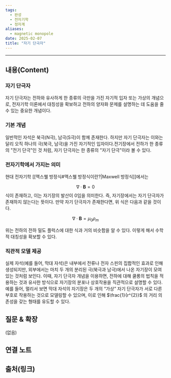 ```yaml
---
tags:
  - 완성
  - 전자기학
  - 정자계
aliases:
  - magnetic monopole
date: 2025-02-07
title: "자기 단극자"
---
```


---

## 내용(Content)

### 자기 단극자

자기 단극자는 전하와 유사하게 한 종류의 극만을 가진 자기적 입자 또는 가상의 개념으로, 전자기학 이론에서 대칭성을 확보하고 전하의 양자화 문제를 설명하는 데 도움을 줄 수 있는 중요한 개념이다.

### 기본 개념

일반적인 자석은 북극(N극), 남극(S극)이 함께 존재한다. 하지만 자기 단극자는 이와는 달리 오직 하나의 극(북극, 남극)을 가진 자기적인 입자이다.전기장에서 전하가 한 종류의 "전기 단극"인 것 처럼, 자기 단극자는 한 종류의 "자기 단극"이라 볼 수 있다.

### 전자기학에서 가지는 의미

현대 전자기학 [[맥스웰 방정식#맥스웰 방정식이란?|Maxwell 방정식]]에서는

$$
\nabla \cdot \mathbf{B} = 0
$$
식이 존재하고, 이는 자기장의 발산이 0임을 의미한다. 즉, 자기장에서는 자기 단극자가 존재하지 않는다는 뜻이다. 만약 자기 단극자가 존재한다면, 위 식은 다음과 같을 것이다.

$$
\nabla \cdot \mathbf{B} = \mu_{0}\rho_{m}
$$

위는 전하의 전하 밀도 플럭스에 대한 식과 거의 비슷함을 알 수 있다. 이렇게 해서 수학적 대칭성을 확보할 수 있다.

### 직관적 모델 제공

실제 자석(예를 들어, 막대 자석)은 내부에서 전류나 전자 스핀의 집합적인 효과로 인해 생성되지만, 외부에서는 마치 두 개의 분리된 극(북극과 남극)에서 나온 자기장이 모여있는 것처럼 보인다. 이때, 자기 단극자 개념을 이용하면, 전하에 대해 쿨롱의 법칙을 적용하는 것과 유사한 방식으로 자기장의 분포나 상호작용을 직관적으로 설명할 수 있다.  
예를 들어, 멀리서 보면 막대 자석의 자기장은 두 개의 “가상” 자기 단극자가 서로 다른 부호로 작용하는 것으로 모델링할 수 있으며, 이로 인해 $\frac{1}{r^{2}}$ 의 거리 의존성을 갖는 형태를 유도할 수 있다.

## 질문 & 확장

(없음)

## 연결 노트

## 출처(링크)





